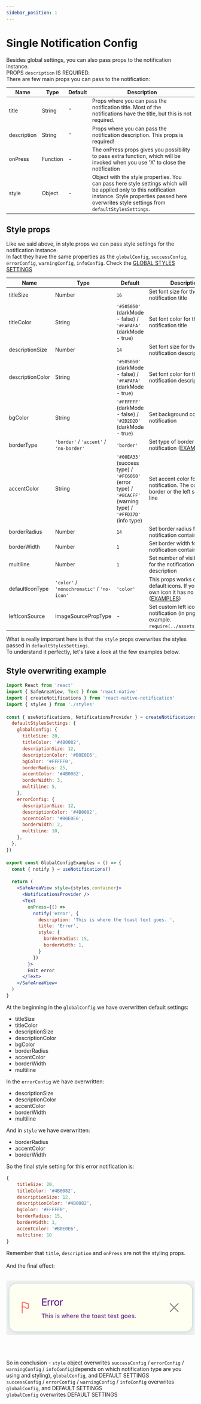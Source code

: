 ```yaml
---
sidebar_position: 1
---
```


# Single Notification Config

Besides global settings, you can also pass props to the notification instance.<br/>
PROPS `description` IS REQUIRED. <br/>
There are few main props you can pass to the notification:

| Name             | Type             | Default  | Description                                                                                                                                                            |
| ---------------- |----------------- | -------- | ---------------------------------------------------------------------------------------------------------------------------------------------------------------------- |
| title            | String           | ''       | Props where you can pass the notification title. Most of the notifications have the title, but this is not required.
| description      | String           | ''       | Props where you can pass the notification description. This props is required!
| onPress          | Function         | -        | The onPress props gives you possibility to pass extra function, which will be invoked when you use 'X' to close the notification
| style            | Object           | -        | Object with the style properties. You can pass here style settings which will be applied only to this notification instance. Style properties passed here overwrites style settings from `defaultStylesSettings`.

## Style props

Like we said above, in style props we can pass style settings for the notification instance. <br/>
In fact they have the same properties as the `globalConfig`, `successConfig`, `errorConfig`, `warningConfig`, `infoConfig`.
Check the [GLOBAL STYLES SETTINGS](./global-config.md)


| Name             | Type                                        | Default                                                                                                      | Description                                                                                    |
| ---------------- |-------------------------------------------- | ------------------------------------------------------------------------------------------------------------ | ---------------------------------------------------------------------------------------------- |
| titleSize        | Number                                      | `16`                                                                                                         | Set font size for the notification title
| titleColor       | String                                      | `'#505050'` (darkMode - false) / `'#FAFAFA'` (darkMode - true)                                               | Set font color for the notification title
| descriptionSize  | Number                                      | `14`                                                                                                         | Set font size for the notification description
| descriptionColor | String                                      | `'#505050'` (darkMode - false) / `'#FAFAFA'` (darkMode - true)                                               | Set font color for the notification description
| bgColor          | String                                      | `'#FFFFFF'` (darkMode - false) / `'#2D2D2D'` (darkMode - true)                                               | Set background color for the notification
| borderType       | `'border'` / `'accent'` / `'no-border'`     | `'border'`                                                                                                   | Set type of border for the notification ([EXAMPLES](#border-types-examples))
| accentColor      | String                                      | `'#00EA33'` (success type) / `'#FC6060'` (error type) / `'#8CACFF'` (warning type) / `'#FFD37D'` (info type) | Set accent color for the notification. The color of the border or the left side accent line
| borderRadius     | Number                                      | `14`                                                                                                         | Set border radius for the notification container
| borderWidth      | Number                                      | `1`                                                                                                          | Set border width for the notification container
| multiline        | Number                                      | `1`                                                                                                          | Set number of visible lines for the notification description
| defaultIconType  | `'color'` / `'monochromatic'` / `'no-icon'` | `'color'`                                                                                                    | This props works only with default icons. If you set your own icon it has no effect. ([EXAMPLES](#default-icon-type-examples))
| leftIconSource   | ImageSourcePropType                         | -                                                                                                            | Set custom left icon for the notification (in png). For example. `require(../assets/icon.png)`

What is really important here is that the `style` props overwrites the styles passed in `defaultStylesSettings`. <br/>
To understand it perfectly, let's take a look at the few examples below.

## Style overwriting example


```jsx
import React from 'react'
import { SafeAreaView, Text } from 'react-native'
import { createNotifications } from 'react-native-notification'
import { styles } from './styles'

const { useNotifications, NotificationsProvider } = createNotifications({
  defaultStylesSettings: {
    globalConfig: {
      titleSize: 20,
      titleColor: '#4B0082',
      descriptionSize: 12,
      descriptionColor: '#B0E0E6',
      bgColor: '#FFFFF0',
      borderRadius: 25,
      accentColor: '#4B0082',
      borderWidth: 3,
      multiline: 5,
    },
    errorConfig: {
      descriptionSize: 12,
      descriptionColor: '#4B0082',
      accentColor: '#B0E0E6',
      borderWidth: 2,
      multiline: 10,
    },
  },
})

export const GlobalConfigExamples = () => {
  const { notify } = useNotifications()

  return (
    <SafeAreaView style={styles.container}>
      <NotificationsProvider />
      <Text
        onPress={() =>
          notify('error', {
            description: 'This is where the toast text goes. ',
            title: 'Error',
            style: {
              borderRadius: 15,
              borderWidth: 1,
            }
          })
        }>
        Emit error
      </Text>
    </SafeAreaView>
  )
}

```

At the beginning in the `globalConfig` we have overwritten default settings:
- titleSize
- titleColor
- descriptionSize
- descriptionColor
- bgColor
- borderRadius
- accentColor
- borderWidth
- multiline

In the `errorConfig` we have overwritten:

- descriptionSize
- descriptionColor
- accentColor
- borderWidth
- multiline

And in `style` we have overwritten:

- borderRadius
- accentColor
- borderWidth

So the final style setting for this error notification is:

```jsx
{
    titleSize: 20,
    titleColor: '#4B0082',
    descriptionSize: 12,
    descriptionColor: '#4B0082',
    bgColor: '#FFFFF0',
    borderRadius: 15,
    borderWidth: 1,
    accentColor: '#B0E0E6',
    multiline: 10
}
```

Remember that `title`, `description` and `onPress` are not the styling props. <br/>
<br/>
And the final effect:
<br/>
<br/>

![Border](../../assets/success-props.png)

<br/>
<br/>

So in conclusion -
`style` object overwrites `successConfig` / `errorConfig` / `warningConfig` / `infoConfig`(depends on which notification type are you using and styling),  `globalConfig`, and DEFAULT SETTINGS
<br/>
`successConfig` / `errorConfig` / `warningConfig` / `infoConfig` overwrites `globalConfig`, and DEFAULT SETTINGS
<br/>
`globalConfig` overwrites DEFAULT SETTINGS
